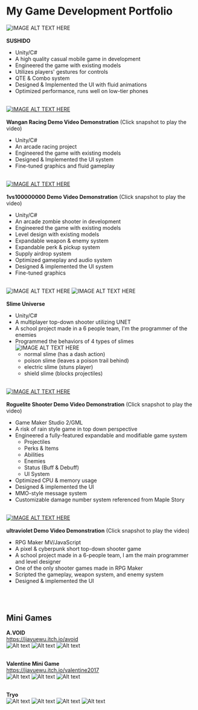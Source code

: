 # My Game Development Portfolio


![IMAGE ALT TEXT HERE](screenshots/sushido1.png)<br><br>
**SUSHIDO**
-	Unity/C#
-	A high quality casual mobile game in development
-	Engineered the game with existing models
- Utilizes players' gestures for controls
- QTE & Combo system
-	Designed & Implemented the UI with fluid animations
- Optimized performance, runs well on low-tier phones
<br><br>


[![IMAGE ALT TEXT HERE](https://img.youtube.com/vi/nqhbQj19tRQ/0.jpg)](https://www.youtube.com/watch?v=nqhbQj19tRQ)<br><br>
**Wangan Racing Demo Video Demonstration** (Click snapshot to play the video)
-	Unity/C#
-	An arcade racing project
-	Engineered the game with existing models
-	Designed & Implemented the UI system
-	Fine-tuned graphics and fluid gameplay<br><br>


[![IMAGE ALT TEXT HERE](https://img.youtube.com/vi/PpnX-FK6KfM/0.jpg)](https://www.youtube.com/watch?v=PpnX-FK6KfM)<br><br>
**1vs100000000 Demo Video Demonstration** (Click snapshot to play the video)
-	Unity/C#
-	An arcade zombie shooter in development
-	Engineered the game with existing models
-	Level design with existing models
-	Expandable weapon & enemy system 
-	Expandable perk & pickup system
-	Supply airdrop system
-	Optimized gameplay and audio system
-	Designed & implemented the UI system
-	Fine-tuned graphics<br><br>


![IMAGE ALT TEXT HERE](screenshots/slimeuniverse1.png)
![IMAGE ALT TEXT HERE](screenshots/slimeuniverse2.png)<br><br>
**Slime Universe**
- Unity/C#
- A multiplayer top-down shooter utilizing UNET
- A school project made in a 6 people team, I'm the programmer of the enemies
- Programmed the behaviors of 4 types of slimes<br>
![IMAGE ALT TEXT HERE](screenshots/slimeuniverse3.png)<br>
  - normal slime (has a dash action)
  - poison slime (leaves a poison trail behind)
  - electric slime (stuns player)
  - shield slime (blocks projectiles)
  <br><br>


[![IMAGE ALT TEXT HERE](https://img.youtube.com/vi/1LGAKW8iWVs/0.jpg)](https://www.youtube.com/watch?v=1LGAKW8iWVs)<br><br>
**Roguelite Shooter Demo Video Demonstration** (Click snapshot to play the video)
- Game Maker Studio 2/GML
- A risk of rain style game in top down perspective
- Engineered a fully-featured expandable and modifiable game system
  - Projectiles
  - Perks & Items
  - Abilities
  - Enemies
  - Status (Buff & Debuff)
  - UI System
- Optimized CPU & memory usage
- Designed & implemented the UI
- MMO-style message system
- Customizable damage number system referenced from Maple Story
<br><br>


[![IMAGE ALT TEXT HERE](https://img.youtube.com/vi/cnKpbyFCbyo/0.jpg)](https://www.youtube.com/watch?v=cnKpbyFCbyo)<br><br>
**ultraviolet Demo Video Demonstration** (Click snapshot to play the video)
- RPG Maker MV/JavaScript
- A pixel & cyberpunk short top-down shooter game
- A school project made in a 6-people team, I am the main programmer and level designer
- One of the only shooter games made in RPG Maker
- Scripted the gameplay, weapon system, and enemy system
- Designed & implemented the UI


<br><br>
## Mini Games
**A.VOID**<br>
https://jiayuewu.itch.io/avoid<br>
![Alt text](screenshots/avoid1.png) ![Alt text](screenshots/avoid2.png) ![Alt text](screenshots/avoid3.png) <br><br>

**Valentine Mini Game**<br>
https://jiayuewu.itch.io/valentine2017<br>
![Alt text](screenshots/valentine1.png) ![Alt text](screenshots/valentine2.png) ![Alt text](screenshots/valentine3.png) <br><br>

**Tryo**<br>
![Alt text](screenshots/tryo1.png) ![Alt text](screenshots/tryo2.png) ![Alt text](screenshots/tryo3.png) ![Alt text](screenshots/tryo4.png)
